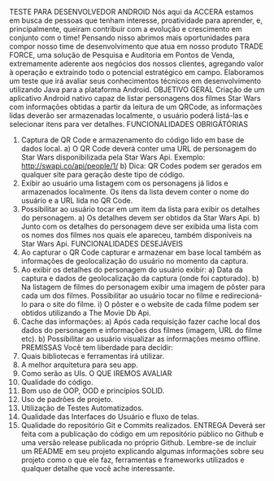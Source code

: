 TESTE PARA
DESENVOLVEDOR ANDROID
Nós aqui da ACCERA estamos em busca de pessoas que tenham interesse, proatividade para aprender, e, principalmente,
queiram contribuir com a evolução e crescimento em conjunto com o time!
Pensando nisso abrimos mais oportunidades para compor nosso time de desenvolvimento que atua em nosso produto TRADE
FORCE, uma solução de Pesquisa e Auditoria em Pontos de Venda, extremamente aderente aos negócios dos nossos clientes,
agregando valor à operação e extraindo todo o potencial estratégico em campo.
Elaboramos um teste que irá avaliar seus conhecimentos técnicos em desenvolvimento utilizando Java para a plataforma
Android.
OBJETIVO GERAL
Criação de um aplicativo Android nativo capaz de listar personagens dos filmes Star Wars com informações obtidas a partir da
leitura de um QRCode, as informações lidas deverão ser armazenadas localmente, o usuário poderá listá-las e selecionar itens
para ver detalhes.
FUNCIONALIDADES OBRIGÁTÓRIAS
1) Captura de QR Code e armazenamento do código lido em base de dados local.
a) O QR Code deverá conter uma URL de personagem do Star Wars disponibilizada pela Star Wars Api. Exemplo:
http://swapi.co/api/people/1/
b) Dica: QR Codes podem ser gerados em qualquer site para geração deste tipo de código.
2) Exibir ao usuário uma listagem com os personagens já lidos e armazenados localmente. Os itens da lista devem conter o
nome do usuário e a URL lida no QR Code.
3) Possibilitar ao usuário tocar em um item da lista para exibir os detalhes do personagem.
a) Os detalhes devem ser obtidos da Star Wars Api.
b) Junto com os detalhes do personagem deve ser exibida uma lista com os nomes dos filmes nos quais ele apareceu,
também disponíveis na Star Wars Api.
FUNCIONALIDADES DESEJÁVEIS
1) Ao capturar o QR Code capturar e armazenar em base local também as informações de geolocalização do usuário no
momento da captura.
2) Ao exibir os detalhes do personagem do usuário exibir:
a) Data da captura e dados de geolocalização da captura (onde foi capturado).
b) Na listagem de filmes do personagem exibir uma imagem de pôster para cada um dos filmes. Possibilitar ao usuário
tocar no filme e redirecioná-lo para o site do filme.
i) O pôster e o website de cada filme podem ser obtidos utilizando a The Movie Db Api.
3) Cache das informações:
a) Após cada requisição fazer cache local dos dados do personagem e informações dos filmes (imagem, URL do filme
etc).
b) Possibilitar ao usuário visualizar as informações mesmo offline.
PREMISSAS
Você tem liberdade para decidir:
1) Quais bibliotecas e ferramentas irá utilizar.
2) A melhor arquitetura para seu app.
3) Como serão as UIs.
O QUE IREMOS AVALIAR
1) Qualidade do código.
2) Bom uso de OOP, OOD e princípios SOLID.
3) Uso de padrões de projeto.
4) Utilização de Testes Automatizados.
5) Qualidade das Interfaces do Usuário e fluxo de telas.
6) Qualidade do repositório Git e Commits realizados.
ENTREGA
Deverá ser feita com a publicação do código em um repositório público no Github e uma versão release publicada no próprio
Github.
Lembre-se de incluir um README em seu projeto explicando algumas informações sobre seu projeto como o que ele faz,
ferramentas e frameworks utilizados e qualquer detalhe que você ache interessante.
